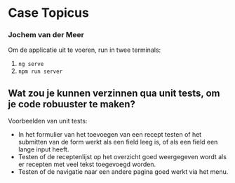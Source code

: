 # Case Topicus
### Jochem van der Meer

Om de applicatie uit te voeren, run in twee terminals:
1. ```ng serve```
2. ```npm run server```

## Wat zou je kunnen verzinnen qua unit tests, om je code robuuster te maken?
Voorbeelden van unit tests:
- In het formulier van het toevoegen van een recept testen of het submitten van de form werkt als een field leeg is, of als een field een lange input heeft. 
- Testen of de receptenlijst op het overzicht goed weergegeven wordt als er recepten met veel tekst toegevoegd worden.
- Testen of de navigatie naar een andere pagina goed werkt via het menu.
